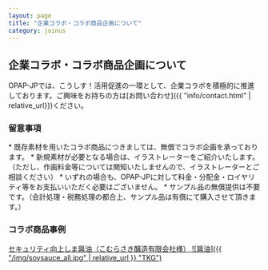 ```yaml
---
layout: page
title: "企業コラボ・コラボ商品企画について"
category: joinus
---
```


<h2 class="post-title">企業コラボ・コラボ商品企画について</h2>
OPAP-JPでは、こうしす！活用促進の一環として、企業コラボを積極的に推進しております。ご興味をお持ちの方は[お問い合わせ]({{ "info/contact.html" | relative_url}})ください。


<h3>留意事項</h3>
* 既存素材を用いたコラボ商品につきましては、無償でコラボ企画を承っております。
* 新規素材が必要となる場合は、イラストレーターをご紹介いたします。（ただし、作画料金等については関知いたしませんので、イラストレーターとご相談ください）
* いずれの場合も、OPAP-JPに対して料金・分配金・ロイヤリティ等をお支払いいただく必要はございません。
* サンプル品の無償提供は不要です。（会計処理・税務処理の都合上、サンプル品は有償にて購入させて頂きます。）

<h3>コラボ商品事例</h3>
<a markdown="1" href='{{ "/special/soysauce.htm" | relative_url }}'>
セキュリティ向上しま醤油（こむらさき醸造有限会社様）
![醤油]({{ "/img/soysauce_all.jpg" | relative_url }} "TKG")
</a>